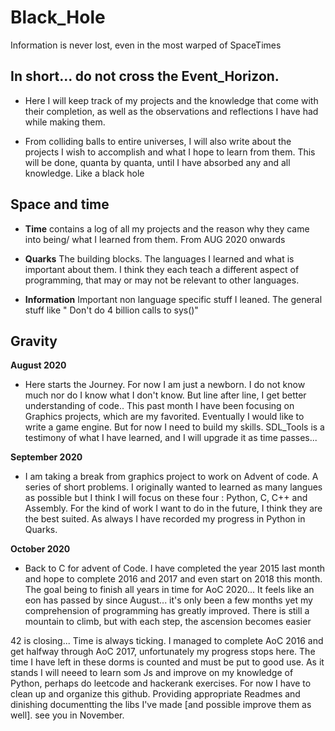 # Black_Hole
Information is never lost, even in the most warped of SpaceTimes

## In short... do not cross the Event_Horizon.

- Here I will keep track of my projects and the knowledge that come with their completion, as well as the observations and reflections I have had while making them.

 - From colliding balls to entire universes, I will also write about the projects I wish to accomplish and what I hope to learn from them.
This will be done, quanta by quanta, until I have absorbed any and all knowledge.
Like a black hole

## Space and time

- **Time** contains a log of all my projects and the reason why they came into being/ what I learned from them. From AUG 2020 onwards

- **Quarks** The building blocks. The languages I learned and what is important about them. I think they each teach a different aspect of programming, that may or may not be relevant to other languages.

- **Information** Important non language specific stuff I leaned. The general stuff like " Don't do 4 billion calls to sys()"

## Gravity

**August 2020**

- Here starts the Journey. For now I am just a newborn. I do not know much nor do I know what I don't know. But line after line, I get better understanding of code..
This past month I have been focusing on Graphics projects, which are my favorited. Eventually I would like to write a game engine. But for now I need to build my skills.
SDL_Tools is a testimony of what I have learned, and I will upgrade it as time passes...

**September 2020**

- I am taking a break from graphics project to work on Advent of code. A series of short problems. I originally wanted to learned as many langues as possible but I think I will focus on these four : Python, C, C++ and Assembly. For the kind of work I want to do in the future, I think they are the best suited.
As always I have recorded my progress in Python in Quarks.

**October 2020**

- Back to C for advent of Code. I have completed the year 2015 last month and hope to complete 2016 and 2017 and even start on 2018 this month. The goal being to finish all years in time for AoC 2020...
It feels like an eon has passed by since August... it's only been a few months yet my comprehension of programming has greatly improved. There is still a mountain to climb, but with each step, the ascension becomes easier

42 is closing... Time is always ticking. I managed to complete AoC 2016 and get halfway through AoC 2017, unfortunately my progress stops here. The time I have left in these dorms is counted and must be put to good use. As it stands I will neeed to learn som Js and improve on my knowledge of Python, perhaps do leetcode and hackerank exercises. For now I have to clean up and organize this github. Providing appropriate Readmes and dinishing documentting  the libs I've made [and possible improve them as well]. see you in November.
